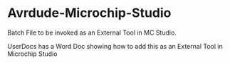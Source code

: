 # Avrdude-Microchip-Studio
 Batch File to be invoked as an External Tool in MC Studio.
 
 UserDocs has a Word Doc showing how to add this as an External Tool in Microchip Studio
